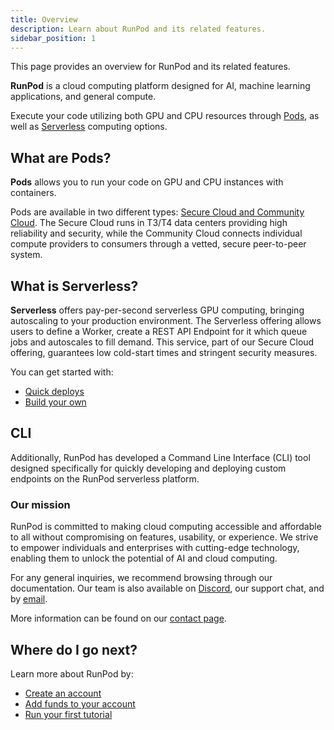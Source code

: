 ```yaml
---
title: Overview
description: Learn about RunPod and its related features.
sidebar_position: 1
---
```


This page provides an overview for RunPod and its related features.

**RunPod** is a cloud computing platform designed for AI, machine learning applications, and general compute.

Execute your code utilizing both GPU and CPU resources through [Pods](/pods/overview), as well as [Serverless](/serverless/overview) computing options.

## What are Pods?

**Pods** allows you to run your code on GPU and CPU instances with containers.

Pods are available in two different types: [Secure Cloud and Community Cloud](references/faq/#secure-cloud-vs-community-cloud).
The Secure Cloud runs in T3/T4 data centers providing high reliability and security, while the Community Cloud connects individual compute providers to consumers through a vetted, secure peer-to-peer system.

## What is Serverless?

**Serverless** offers pay-per-second serverless GPU computing, bringing autoscaling to your production environment.
The Serverless offering allows users to define a Worker, create a REST API Endpoint for it which queue jobs and autoscales to fill demand.
This service, part of our Secure Cloud offering, guarantees low cold-start times and stringent security measures.

You can get started with:

- [Quick deploys](/serverless/quick-deploys)
- [Build your own](/serverless/workers/overview)

## CLI

Additionally, RunPod has developed a Command Line Interface (CLI) tool designed specifically for quickly developing and deploying custom endpoints on the RunPod serverless platform.

### Our mission

RunPod is committed to making cloud computing accessible and affordable to all without compromising on features, usability, or experience. We strive to empower individuals and enterprises with cutting-edge technology, enabling them to unlock the potential of AI and cloud computing.

For any general inquiries, we recommend browsing through our documentation.
Our team is also available on [Discord](https://discord.gg/cUpRmau42V), our support chat, and by [email](mailto:support@runpod.io).

More information can be found on our [contact page](https://www.runpod.io/contact).

## Where do I go next?

Learn more about RunPod by:

- [Create an account](/get-started/manage-accounts)
- [Add funds to your account](/get-started/billing-information)
- [Run your first tutorial](/tutorials/introduction/overview)
